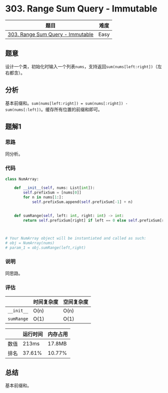 # 303. Range Sum Query - Immutable

| 题目 | 难度 |
| ---- | ---- |
| [303. Range Sum Query - Immutable](https://leetcode.com/problems/range-sum-query-immutable/) | Easy |

## 题意

设计一个类，初始化时输入一个列表`nums`，支持返回`sum(nums[left:right])`（左右都含）。

## 分析

基本前缀和。`sum(nums[left:right]) = sum(nums[:right]) - sum(nums[:left])`。缓存所有位置的前缀和即可。

## 题解1

### 思路

同分析。

### 代码

```python
class NumArray:

    def __init__(self, nums: List[int]):
        self.prefixSum = [nums[0]]
        for n in nums[1:]:
            self.prefixSum.append(self.prefixSum[-1] + n)
        

    def sumRange(self, left: int, right: int) -> int:
        return self.prefixSum[right] if left == 0 else self.prefixSum[right] - self.prefixSum[left - 1]
        


# Your NumArray object will be instantiated and called as such:
# obj = NumArray(nums)
# param_1 = obj.sumRange(left,right)
```

### 说明

同思路。

### 评估

| | 时间复杂度 | 空间复杂度 |
| ---- | ---- | ---- |
| `__init__` | O(n) | O(n) |
| `sumRange` | O(1) | O(1) |

| | 运行时间 | 内存占用 |
| ---- | ---- | ---- |
| 数值 | 213ms | 17.8MB |
| 排名 | 37.61% | 10.77% |

## 总结

基本前缀和。
